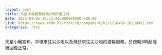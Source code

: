 ```yaml
---
layout: post
title: 天星小輪服務傍晚6時回復正常
date: 2023-09-02 18:13:00.000000000 +08:00
link: https://news.rthk.hk/rthk/ch/component/k2/1716488-20230902.htm
categories: rthk
---
```


天星小輪宣布，中環來往尖沙咀以及灣仔來往尖沙咀的渡輪服務，於傍晚6時起陸續回復正常。
